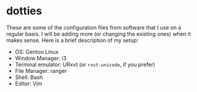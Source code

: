 # dotties

These are some of the configuration files from software that I use on a regular basis. I will be adding more (or changing the existing ones) when it makes sense. Here is a brief description of my setup:

- OS: Gentoo Linux
- Window Manager: i3
- Terminal emulator: URxvt (or `rxvt-unicode`, if you prefer)
- File Manager: ranger
- Shell: Bash
- Editor: Vim

